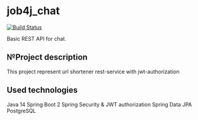 # job4j_chat

[![Build Status](https://app.travis-ci.com/kalenikov/job4j_chat.svg?branch=master)](https://app.travis-ci.com/kalenikov/job4j_chat)

Basic REST API for chat. 

## №Project description
This project represent url shortener rest-service with jwt-authorization

## Used technologies
Java 14
Spring Boot 2
Spring Security & JWT authorization
Spring Data JPA
PostgreSQL
